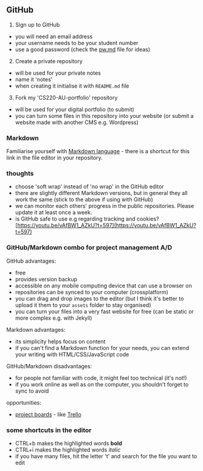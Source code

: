 ## GitHub 
1. Sign up to GitHub
 - you will need an email address
 - your username needs to be your student number
 - use a good password (check the [pw.md](pw.md) file for ideas)
2. Create a private repository
  - will be used for your private notes
  - name it 'notes'
  - when creating it initialise it with  `README.md` file
3. Fork my 'CS220-AU-portfolio' repository
  - will be used for your digital portfolio (to submit)
  - you can turn some files in this repository into your website (or submit a website made with another CMS e.g. Wordpress)

### Markdown
Familiarise yourself with [Markdown language](https://guides.github.com/features/mastering-markdown/) - there is a shortcut for this link in the file editor in your repository. <!-- #todo screenshot -->

### thoughts
- choose 'soft wrap' instead of 'no wrap' in the GitHub editor
- there are slightly different Markdown versions, but in general they all work the same (stick to the above if using with GitHub)
- we can monitor each others' progress in the public repositories. Please update it at least once a week. <!-- TODO: make example repo for private and public. Perhaps show examples of sonic art students from ARU. -->
- is GitHub safe to use e.g regarding tracking and cookies? [https://youtu.be/vAfBW1_AZkU?t=597](https://youtu.be/vAfBW1_AZkU?t=597)

### GitHub/Markdown combo for project management A/D
GitHub advantages:
- free
- provides version backup
- accessible on any mobile computing device that can use a browser on
- repositories can be synced to your computer (crossplatform)
- you can drag and drop images to the editor (but I think it's better to upload it them to your `assets` folder to stay organised)
- you can turn your files into a very fast website for free (can be static or more complex e.g. with Jekyll)

Markdown advantages:
- its simplicity helps focus on content
- if you can't find a Markdown function for your needs, you can extend your writing with HTML/CSS/JavaScript code

GitHub/Markdown disadvantages:
- for people not familiar with code, it might feel too technical (it's not!)
- if you work online as well as on the computer, you shouldn't forget to sync to avoid 

opportunities: 
- [project boards](https://docs.github.com/en/issues/organizing-your-work-with-project-boards/managing-project-boards/about-project-boards) - like [Trello](https://trello.com/)

<!-- #todo
- how to embed/create graphs in the markdown files in the repository e.g. in the `readme.md` file?
- we can give feedback on each work in GitHub in different ways e.g. by raising an 'Issue' or collaborating and suggesting changes <!-- #todo make screencast -->

### some shortcuts in the editor
- CTRL+b makes the highlighted words **bold**
- CTRL+i makes the highlighted words _italic_
- if you have many files, hit the letter 't' and search for the file you want to edit
